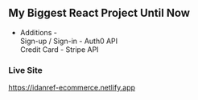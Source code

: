 ## My Biggest React Project Until Now
 - Additions - <br>
Sign-up / Sign-in - Auth0 API <br>
Credit Card - Stripe API <br>

### Live Site
https://idanref-ecommerce.netlify.app
